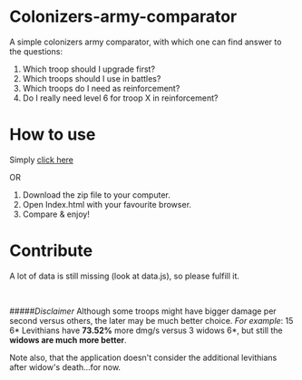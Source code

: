# Colonizers-army-comparator

A simple colonizers army comparator, with which one can find answer to the questions:

1. Which troop should I upgrade first?
2. Which troops should I use in battles?
3. Which troops do I need as reinforcement?
4. Do I really need level 6 for troop X in reinforcement?


# How to use
Simply <a> [click here](https://ralev93.github.io/Colonizers-army-comparator/ArmyComparator) </a>

 OR 
 
1. Download the zip file to your computer.
2. Open Index.html with your favourite browser.
3. Compare & enjoy!

# Contribute
A lot of data is still missing (look at data.js), so please fulfill it.

<br>

#####_Disclaimer_
Although some troops might have bigger damage per second versus others, the later may be much better choice.
_For example_: 15 6* Levithians have **73.52%** more dmg/s versus 3 widows 6\*, but still the **widows are much more better**.

Note also, that the application doesn't consider the additional levithians after widow's death...for now. 